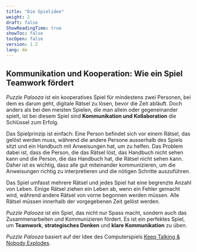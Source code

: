 ```yaml
---
title: "Die Spielidee"
weight: 2
draft: false
ShowReadingTime: true
showToc: false
tocOpen: false
version: 1.2
lang: de
---
```


## Kommunikation und Kooperation: Wie ein Spiel Teamwork fördert

*Puzzle Palooza* ist ein kooperatives Spiel für mindestens zwei Personen, bei dem es darum geht, digitale Rätsel zu lösen, bevor die Zeit abläuft. Doch anders als bei den meisten Spielen, die man allein oder gegeneinander spielt, ist bei diesem Spiel sind **Kommunikation und Kollaboration** die Schlüssel zum Erfolg.

Das Spielprinzip ist einfach: Eine Person befindet sich vor einem Rätsel, das gelöst werden muss, während die andere Persone ausserhalb des Spiels sitzt und ein Handbuch mit Anweisungen hat, um zu helfen. Das Problem dabei ist, dass die Person, die das Rätsel löst, das Handbuch nicht sehen kann und die Person, die das Handbuch hat, die Rätsel nicht sehen kann. Daher ist es wichtig, dass alle gut miteinander kommunizieren, um die Anweisungen richtig zu interpretieren und die nötigen Schritte auszuführen.

Das Spiel umfasst mehrere Rätsel und jedes Spiel hat eine begrenzte Anzahl von Leben. Einige Rätsel ziehen ein Leben ab, wenn ein Fehler gemacht wird, während andere Rätsel von vorne begonnen werden müssen. Alle Rätsel müssen innerhalb der vorgegebenen Zeit gelöst werden.

*Puzzle Palooza* ist ein Spiel, das nicht nur Spass macht, sondern auch das Zusammenarbeiten und Kommunizieren fördert. Es ist ein perfektes Spiel, um **Teamwork**, **strategisches Denken** und **klare Kommunikation** zu üben.

*Puzzle Palooza* basiert auf der Idee des Computerspiels [Keep Talking & Nobody Explodes](https://keeptalkinggame.com/).
